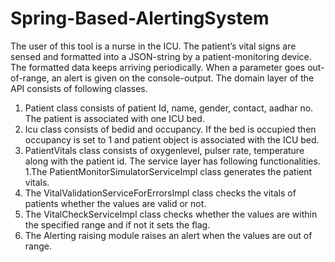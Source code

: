 # Spring-Based-AlertingSystem
The user of this tool is a nurse in the ICU. The patient’s vital signs are sensed and formatted into a JSON-string by a patient-monitoring device. The formatted data keeps arriving periodically. When a parameter goes out-of-range, an alert is given on the console-output.
The domain layer of the API consists of following classes.
1. Patient class consists of patient Id, name, gender, contact, aadhar no. The patient is associated with one ICU bed. 
2. Icu class consists of bedid and occupancy. If the bed is occupied then occupancy is set to 1 and patient object is associated with the ICU bed.
3. PatientVitals class consists of oxygenlevel, pulser rate, temperature along with the patient id.
The service layer has following functionalities.
1.The PatientMonitorSimulatorServiceImpl class generates the patient vitals.
2. The VitalValidationServiceForErrorsImpl class checks the vitals of patients whether the values are valid or not. 
3. The VitalCheckServiceImpl class checks whether the values are within the specified range and if not it sets the flag.
4. The Alerting raising module raises an alert when the values are out of range.
